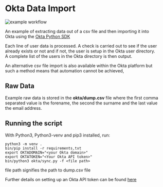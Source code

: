 # Okta Data Import

![example workflow](https://github.com/RamSailopal/Oktasync/actions/workflows/check.yml/badge.svg)

An example of extracting data out of a csv file and then importing it into Okta using the [Okta Python SDK](https://github.com/okta/okta-sdk-python)

Each line of user data is processed. A check is carried out to see if the user already exists or not and if not, the user is setup in the Okta user directory. A complete list of the users in the Okta directory is then output.

An alternative csv file import is also available within the Okta platform but such a method means that automation cannot be achieved,

## Raw Data

Example raw data is stored in the **okta/dump.csv** file where the first comma separated value is the forename, the second the surname and the last value the email address.

## Running the script

With Python3, Python3-venv and pip3 installed, run:

    
    python3 -m venv .
    bin/pip install -r requirements,txt
    export OKTADOMAIN="<your Okta domain>"
    export OKTATOKEN="<Your Okta API token>"
    bin/python3 okta/sync.py -f <file path>

file path signifies the path to dump.csv file 

Further details on setting up an Okta API token can be found [here](https://developer.okta.com/docs/guides/create-an-api-token/main/)



